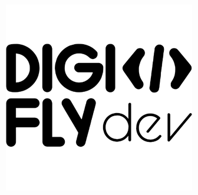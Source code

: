 <div style="width: 100%; background-color:white; display:flex; justify-content:center; align-items:center;">
   <img src="./Digifly-logo.svg" style="width: 100%;" alt="Digifly">
</div>
